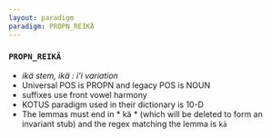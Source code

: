 ```yaml
---
layout: paradigm
paradigm: PROPN_REIKÄ
---
```

### ` PROPN_REIKÄ `

* _ikä stem, ikä : i’i variation_
* Universal POS is PROPN and legacy POS is NOUN
* suffixes use front vowel harmony
* KOTUS paradigm used in their dictionary is 10-D
* The lemmas must end in * kä * (which will be deleted to form an invariant stub) and the regex matching the lemma is ` kä `
